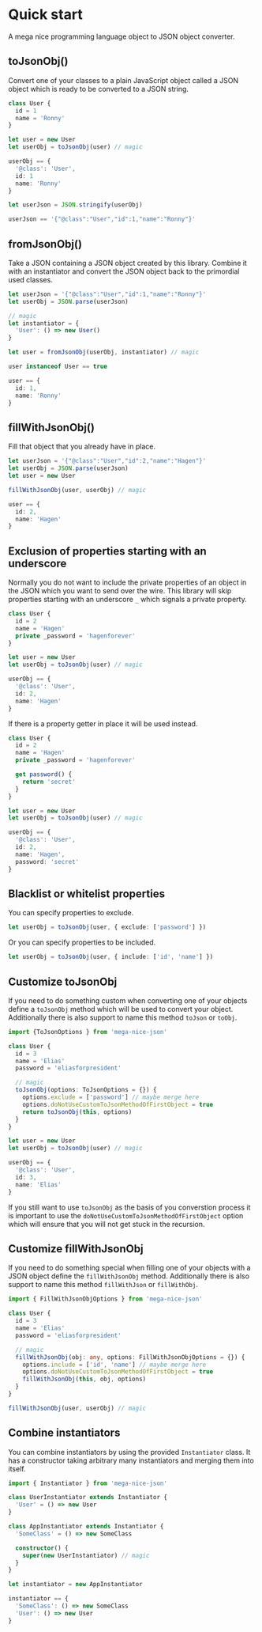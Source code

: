 # Quick start

A mega nice programming language object to JSON object converter.

## toJsonObj()

Convert one of your classes to a plain JavaScript object called a JSON object which is ready to be converted to a JSON string.

```typescript
class User {
  id = 1
  name = 'Ronny'
}

let user = new User
let userObj = toJsonObj(user) // magic

userObj == {
  '@class': 'User',
  id: 1
  name: 'Ronny'
}

let userJson = JSON.stringify(userObj)

userJson == '{"@class":"User","id":1,"name":"Ronny"}'
```

## fromJsonObj()

Take a JSON containing a JSON object created by this library. Combine it with an instantiator and convert the JSON object back to the primordial used classes.

```typescript
let userJson = '{"@class":"User","id":1,"name":"Ronny"}'
let userObj = JSON.parse(userJson)

// magic
let instantiator = {
  'User': () => new User()
}

let user = fromJsonObj(userObj, instantiator) // magic

user instanceof User == true

user == {
  id: 1,
  name: 'Ronny'
}
```

## fillWithJsonObj()

Fill that object that you already have in place.

```typescript
let userJson = '{"@class":"User","id":2,"name":"Hagen"}'
let userObj = JSON.parse(userJson)
let user = new User

fillWithJsonObj(user, userObj) // magic

user == {
  id: 2,
  name: 'Hagen'
}
```

## Exclusion of properties starting with an underscore

Normally you do not want to include the private properties of an object in the JSON which you want to send over the wire. This library will skip properties starting with an underscore `_` which signals a private property.

```typescript
class User {
  id = 2
  name = 'Hagen'
  private _password = 'hagenforever'
}

let user = new User
let userObj = toJsonObj(user) // magic

userObj == {
  '@class': 'User',
  id: 2,
  name: 'Hagen'
}
```

If there is a property getter in place it will be used instead.

```typescript
class User {
  id = 2
  name = 'Hagen'
  private _password = 'hagenforever'

  get password() {
    return 'secret'
  }
}

let user = new User
let userObj = toJsonObj(user) // magic

userObj == {
  '@class': 'User',
  id: 2,
  name: 'Hagen',
  password: 'secret'
}
```

## Blacklist or whitelist properties

You can specify properties to exclude.

```typescript
let userObj = toJsonObj(user, { exclude: ['password'] })
```

Or you can specify properties to be included.

```typescript
let userObj = toJsonObj(user, { include: ['id', 'name'] })
```

## Customize toJsonObj

If you need to do something custom when converting one of your objects define a `toJsonObj` method which will be used to convert your object. Additionally there is also support to name this method `toJson` or `toObj`.

```typescript
import {ToJsonOptions } from 'mega-nice-json'

class User {
  id = 3
  name = 'Elias'
  password = 'eliasforpresident'

  // magic
  toJsonObj(options: ToJsonOptions = {}) {
    options.exclude = ['password'] // maybe merge here
    options.doNotUseCustomToJsonMethodOfFirstObject = true
    return toJsonObj(this, options)
  }
}

let user = new User
let userObj = toJsonObj(user) // magic

userObj == {
  '@class': 'User',
  id: 3,
  name: 'Elias'
}
```

If you still want to use `toJsonObj` as the basis of you converstion process it is important to use the `doNotUseCustomToJsonMethodOfFirstObject` option which will ensure that you will not get stuck in the recursion. 

## Customize fillWithJsonObj

If you need to do something special when filling one of your objects with a JSON object define the `fillWithJsonObj` method. Additionally there is also support to name this method `fillWithJson` or `fillWithObj`.

```typescript
import { FillWithJsonObjOptions } from 'mega-nice-json'

class User {
  id = 3
  name = 'Elias'
  password = 'eliasforpresident'

  // magic
  fillWithJsonObj(obj: any, options: FillWithJsonObjOptions = {}) {
    options.include = ['id', 'name'] // maybe merge here
    options.doNotUseCustomToJsonMethodOfFirstObject = true
    fillWithJsonObj(this, obj, options)
  }
}

fillWithJsonObj(user, userObj) // magic
```

## Combine instantiators

You can combine instantiators by using the provided `Instantiator` class. It has a constructor taking arbitrary many instantiators and merging them into itself.

```typescript
import { Instantiator } from 'mega-nice-json'

class UserInstantiator extends Instantiator {
  'User' = () => new User
}

class AppInstantiator extends Instantiator {
  'SomeClass' = () => new SomeClass

  constructor() {
    super(new UserInstantiator) // magic
  }
}

let instantiator = new AppInstantiator

instantiator == {
  'SomeClass': () => new SomeClass
  'User': () => new User
}
```